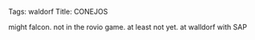Tags: waldorf
Title: CONEJOS
  
might falcon. not in the rovio game. at least not yet. at walldorf with SAP